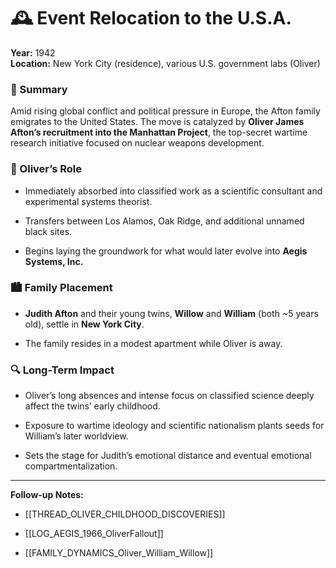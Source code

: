 # 🕰️ Event Relocation to the U.S.A.
**Year:** 1942  
**Location:** New York City (residence), various U.S. government labs (Oliver)

### 📌 Summary

Amid rising global conflict and political pressure in Europe, the Afton family emigrates to the United States. The move is catalyzed by **Oliver James Afton’s recruitment into the Manhattan Project**, the top-secret wartime research initiative focused on nuclear weapons development.

### 🧪 Oliver’s Role

- Immediately absorbed into classified work as a scientific consultant and experimental systems theorist.
    
- Transfers between Los Alamos, Oak Ridge, and additional unnamed black sites.
    
- Begins laying the groundwork for what would later evolve into **Aegis Systems, Inc.**
    

### 🏙️ Family Placement

- **Judith Afton** and their young twins, **Willow** and **William** (both ~5 years old), settle in **New York City**.
    
- The family resides in a modest apartment while Oliver is away.
    

### 🔍 Long-Term Impact

- Oliver’s long absences and intense focus on classified science deeply affect the twins’ early childhood.
    
- Exposure to wartime ideology and scientific nationalism plants seeds for William’s later worldview.
    
- Sets the stage for Judith’s emotional distance and eventual emotional compartmentalization.
    

---

**Follow-up Notes:**

- [[THREAD_OLIVER_CHILDHOOD_DISCOVERIES]]
    
- [[LOG_AEGIS_1966_OliverFallout]]
    
- [[FAMILY_DYNAMICS_Oliver_William_Willow]]